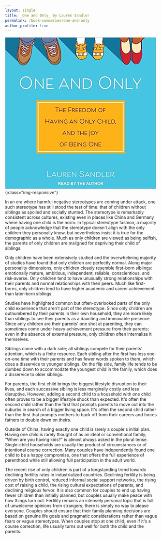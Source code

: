 ```yaml
---
layout: single
title: _One and Only_ by Lauren Sandler
permalink: /book-summaries/one-and-only
author_profile: true
---
```


![One and Only](/assets/images/one-and-only.jpg){:class="img-responsive"}

In an era where harmful negative stereotypes are coming under attack, one such stereotype has still stood the test of time: that of children without siblings as spoiled and socially stunted.
The stereotype is remarkably consistent across cultures, existing even in places like China and Germany where having one child is the norm.
In typical stereotype fashion, a majority of people acknowledge that the stereotype doesn't align with the only children they personally know, but nevertheless insist it is true for the demographic as a whole.
Much as only children are viewed as being selfish, the parents of only children are maligned for depriving their child of siblings.

Only children have been extensively studied and the overwhelming majority of studies have found that only children are perfectly normal.
Along major personality dimensions, only children closely resemble first-born siblings: emotionally mature, ambitious, independent, reliable, conscientious, and risk-averse.
Only children tend to have unusually strong relationships with their parents and normal relationships with their peers.
Much like first-borns, only children tend to have higher academic and career achievement than later-born siblings.

Studies have highlighted common but often-overlooked parts of the only child experience that aren't part of the stereotype.
Since only children are outnumbered by their parents in their own household, they are more likely than siblings to see their parents as a daunting and immovable presence.
Since only children are their parents' one shot at parenting, they can sometimes come under heavy achievement pressure from their parents; even in the absence of external pressure, only children often internalize it themselves.

Siblings come with a dark side; all siblings compete for their parents' attention, which is a finite resource.
Each sibling after the first has less one-on-one time with their parents and has fewer words spoken to them, which does a disservice to younger siblings.
On the flip side, family life tends to be dumbed down to accommodate the youngest child in the family, which does a disservice to older siblings.

For parents, the first child brings the biggest lifestyle disruption to their lives, and each successive sibling is less marginally costly and less disruptive.
However, adding a second child to a household with one child often proves to be a bigger lifestyle shock than expected.
It's often the second child rather than the first that prompts parents to move out into the suburbs in search of a bigger living space.
It's often the second child rather than the first that prompts mothers to back off from their careers and forces fathers to double down on theirs.

Outside of China, having exactly one child is rarely a couple's initial plan.
Having one child is rarely thought of as an ideal or conventional family; "When are you having kids?" is almost always asked in the plural tense.
Single-child households are usually the product of circumstances or of intentional course correction.
Many couples have independently found one child to be a happy compromise, one that offers the full experience of parenthood while still allowing full participation in the adult world.

The recent rise of only children is part of a longstanding trend towards declining fertility rates in industrialized countries.
Declining fertility is being driven by birth control, reduced informal social support networks, the rising cost of raising a child, the rising cultural expectations of parents, and declining religious fervor.
It is also common for couples to end up having fewer children than initially planned, but couples usually make peace with how things turn out.
Fertility remains an intensely personal topic that is full of unwelcome opinions from strangers; there is simply no way to please everyone.
Couples should ensure that their family planning decisions are based on genuine life goals and pragmatic considerations rather than vague fears or vague stereotypes.
When couples stop at one child, even if it's a course correction, life usually turns out well for both the child and the parents.
